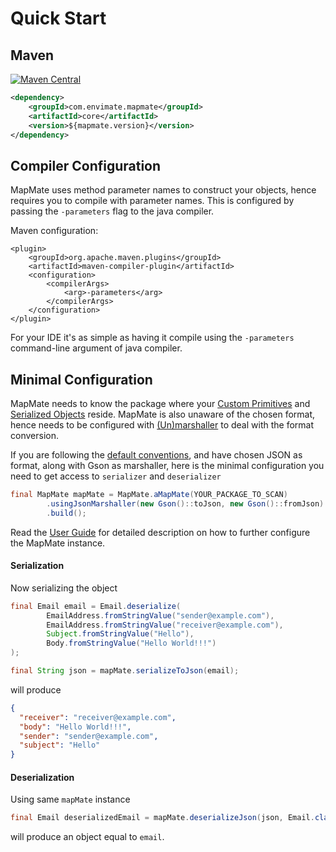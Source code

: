# Quick Start

## Maven 

[![Maven Central](https://maven-badges.herokuapp.com/maven-central/com.envimate.mapmate/core/badge.svg)](https://maven-badges.herokuapp.com/maven-central/com.envimate.mapmate/core)

```xml
<dependency>
    <groupId>com.envimate.mapmate</groupId>
    <artifactId>core</artifactId>
    <version>${mapmate.version}</version>
</dependency>
```

## Compiler Configuration

MapMate uses method parameter names to construct your objects, hence requires you to compile with parameter names.
This is configured by passing the `-parameters` flag to the java compiler.

Maven configuration:
```
<plugin>
    <groupId>org.apache.maven.plugins</groupId>
    <artifactId>maven-compiler-plugin</artifactId>
    <configuration>
        <compilerArgs>
            <arg>-parameters</arg>
        </compilerArgs>
    </configuration>
</plugin>
```

For your IDE it's as simple as having it compile using the `-parameters` command-line argument of java compiler.

## Minimal Configuration

MapMate needs to know the package where your [Custom Primitives](Concepts.md#custom-primitives) and [Serialized Objects](Concepts.md#serialized-objects) reside. MapMate is also unaware 
of the chosen format, hence needs to be configured with [(Un)marshaller](Concepts.md#unmarshalling) to deal with the format conversion. 

If you are following the [default conventions](UserGuide.md#default-conventions-explained), and have chosen JSON as format, along with Gson as marshaller, here is the minimal configuration you need to get access to `serializer` and `deserializer` 

<!---[CodeSnippet](core/src/test/java/com/envimate/mapmate/docs/QuickStartExamples.java instance)-->
```java
final MapMate mapMate = MapMate.aMapMate(YOUR_PACKAGE_TO_SCAN)
        .usingJsonMarshaller(new Gson()::toJson, new Gson()::fromJson)
        .build();
```  

Read the [User Guide](UserGuide.md#configuring-mapmate-instance) for detailed description on how to further configure the MapMate instance.

#### Serialization

Now serializing the object

<!---[CodeSnippet](core/src/test/java/com/envimate/mapmate/docs/QuickStartExamples.java serialization)-->
```java
final Email email = Email.deserialize(
        EmailAddress.fromStringValue("sender@example.com"),
        EmailAddress.fromStringValue("receiver@example.com"),
        Subject.fromStringValue("Hello"),
        Body.fromStringValue("Hello World!!!")
);

final String json = mapMate.serializeToJson(email);
```

will produce

```json
{
  "receiver": "receiver@example.com",
  "body": "Hello World!!!",
  "sender": "sender@example.com",
  "subject": "Hello"
}
```

#### Deserialization

Using same `mapMate` instance

<!---[CodeSnippet](core/src/test/java/com/envimate/mapmate/docs/QuickStartExamples.java deserialization)-->
```java
final Email deserializedEmail = mapMate.deserializeJson(json, Email.class);
```

will produce an object equal to `email`.
